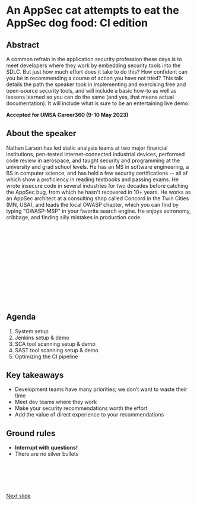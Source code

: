 # An AppSec cat attempts to eat the AppSec dog food: CI edition

## Abstract

A common refrain in the application security profession these days is to meet developers where they work by embedding security tools into the SDLC. But just how much effort does it take to do this? How confident can you be in recommending a course of action you have not tried? This talk details the path the speaker took in implementing and exercising free and open-source security tools, and will include a basic how-to as well as lessons learned so you can do the same (and yes, that means actual documentation). It will include what is sure to be an entertaining live demo.

**Accepted for UMSA Career360 (9-10 May 2023)**

## About the speaker

Nathan Larson has led static analysis teams at two major financial institutions, pen-tested internet-connected industrial devices, performed code review in aerospace, and taught security and programming at the university and grad school levels. He has an MS in software engineering, a BS in computer science, and has held a few security certifications -- all of which show a proficiency in reading textbooks and passing exams. He wrote insecure code in several industries for two decades before catching the AppSec bug, from which he hasn't recovered in 10+ years. He works as an AppSec architect at a consulting shop called Concord in the Twin Cities (MN, USA), and leads the local OWASP chapter, which you can find by typing "OWASP-MSP" in your favorite search engine. He enjoys astronomy, cribbage, and finding silly mistakes in production code.

<br /><br /><br /><br /><br /><br /><br /><br /><br /><br /><br /><br />

## Agenda

1. System setup
1. Jenkins setup & demo
1. SCA tool scanning setup & demo
1. SAST tool scanning setup & demo
1. Optimizing the CI pipeline

## Key takeaways
* Development teams have many priorities; we don’t want to waste their time
* Meet dev teams where they work
* Make your security recommendations worth the effort
* Add the value of direct experience to your recommendations

## Ground rules
* **Interrupt with questions!**
* There are no silver bullets

<br /><br /><br /><br />

[Next slide](start_here.md)

